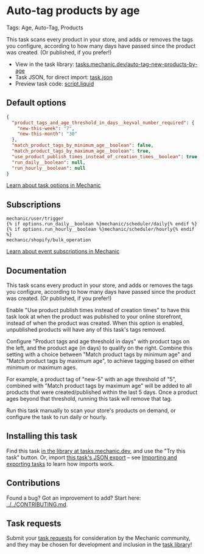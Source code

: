 # Auto-tag products by age

Tags: Age, Auto-Tag, Products

This task scans every product in your store, and adds or removes the tags you configure, according to how many days have passed since the product was created. (Or published, if you prefer!)

* View in the task library: [tasks.mechanic.dev/auto-tag-new-products-by-age](https://tasks.mechanic.dev/auto-tag-new-products-by-age)
* Task JSON, for direct import: [task.json](../../tasks/auto-tag-new-products-by-age.json)
* Preview task code: [script.liquid](./script.liquid)

## Default options

```json
{
  "product_tags_and_age_threshold_in_days__keyval_number_required": {
    "new-this-week": "7",
    "new-this-month": "30"
  },
  "match_product_tags_by_minimum_age__boolean": false,
  "match_product_tags_by_maximum_age__boolean": true,
  "use_product_publish_times_instead_of_creation_times__boolean": true,
  "run_daily__boolean": null,
  "run_hourly__boolean": null
}
```

[Learn about task options in Mechanic](https://learn.mechanic.dev/core/tasks/options)

## Subscriptions

```liquid
mechanic/user/trigger
{% if options.run_daily__boolean %}mechanic/scheduler/daily{% endif %}
{% if options.run_hourly__boolean %}mechanic/scheduler/hourly{% endif %}
mechanic/shopify/bulk_operation
```

[Learn about event subscriptions in Mechanic](https://learn.mechanic.dev/core/tasks/subscriptions)

## Documentation

This task scans every product in your store, and adds or removes the tags you configure, according to how many days have passed since the product was created. (Or published, if you prefer!)

Enable "Use product publish times instead of creation times" to have this task look at when the product was published to your online storefront, instead of when the product was created. When this option is enabled, unpublished products will have any of this task's tags removed.

Configure "Product tags and age threshold in days" with product tags on the left, and the product age (in days) to qualify on the right. Combine this setting with a choice between "Match product tags by minimum age" and "Match product tags by maximum age", to achieve tagging based on either minimum or maximum ages.

For example, a product tag of "new-5" with an age threshold of "5", combined with "Match product tags by maximum age" will be added to all products that were created/published within the last 5 days. Once a product ages beyond that threshold, running this task will remove that tag.

Run this task manually to scan your store's products on demand, or configure the task to run daily or hourly.

## Installing this task

Find this task [in the library at tasks.mechanic.dev](https://tasks.mechanic.dev/auto-tag-new-products-by-age), and use the "Try this task" button. Or, import [this task's JSON export](../../tasks/auto-tag-new-products-by-age.json) – see [Importing and exporting tasks](https://learn.mechanic.dev/core/tasks/import-and-export) to learn how imports work.

## Contributions

Found a bug? Got an improvement to add? Start here: [../../CONTRIBUTING.md](../../CONTRIBUTING.md).

## Task requests

Submit your [task requests](https://mechanic.canny.io/task-requests) for consideration by the Mechanic community, and they may be chosen for development and inclusion in the [task library](https://tasks.mechanic.dev/)!

